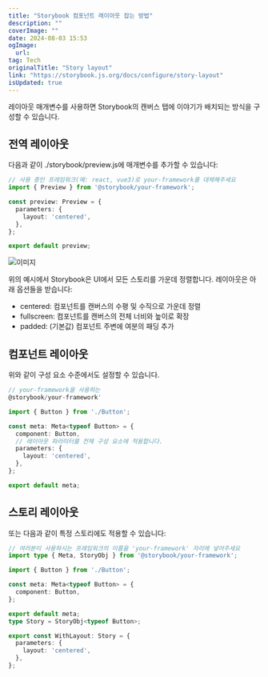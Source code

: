 ```yaml
---
title: "Storybook 컴포넌트 레이아웃 잡는 방법"
description: ""
coverImage: ""
date: 2024-08-03 15:53
ogImage: 
  url: 
tag: Tech
originalTitle: "Story layout"
link: "https://storybook.js.org/docs/configure/story-layout"
isUpdated: true
---
```







레이아웃 매개변수를 사용하면 Storybook의 캔버스 탭에 이야기가 배치되는 방식을 구성할 수 있습니다.

## 전역 레이아웃

다음과 같이 ./storybook/preview.js에 매개변수를 추가할 수 있습니다:

```typescript
// 사용 중인 프레임워크(예: react, vue3)로 your-framework를 대체해주세요
import { Preview } from '@storybook/your-framework';

const preview: Preview = {
  parameters: {
    layout: 'centered',
  },
};

export default preview;
```  



![이미지](/assets/img/Storylayout_0.png)

위의 예시에서 Storybook은 UI에서 모든 스토리를 가운데 정렬합니다. 레이아웃은 아래 옵션들을 받습니다:

- centered: 컴포넌트를 캔버스의 수평 및 수직으로 가운데 정렬
- fullscreen: 컴포넌트를 캔버스의 전체 너비와 높이로 확장
- padded: (기본값) 컴포넌트 주변에 여분의 패딩 추가

## 컴포넌트 레이아웃



위와 같이 구성 요소 수준에서도 설정할 수 있습니다.

```typescript
// your-framework을 사용하는 
@storybook/your-framework' 

import { Button } from './Button';

const meta: Meta<typeof Button> = {
  component: Button,
  // 레이아웃 파라미터를 전체 구성 요소에 적용합니다.
  parameters: {
    layout: 'centered',
  },
};

export default meta;
```

## 스토리 레이아웃

또는 다음과 같이 특정 스토리에도 적용할 수 있습니다:



```typescript
// 여러분이 사용하시는 프레임워크의 이름을 'your-framework' 자리에 넣어주세요
import type { Meta, StoryObj } from '@storybook/your-framework';

import { Button } from './Button';

const meta: Meta<typeof Button> = {
  component: Button,
};

export default meta;
type Story = StoryObj<typeof Button>;

export const WithLayout: Story = {
  parameters: {
    layout: 'centered',
  },
};
```